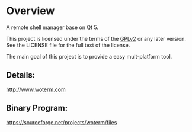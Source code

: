 # Overview
A remote shell manager base on Qt 5.

This project is licensed under the terms of the [GPLv2](https://www.gnu.org/licenses/gpl-2.0.en.html) or any later version. See the LICENSE file for the full text of the license.

The main goal of this project is to provide a easy mult-platform tool.

## Details: 
<a href="http://www.woterm.com">http://www.woterm.com</a>

## Binary Program:
<a href="https://sourceforge.net/projects/woterm/files">https://sourceforge.net/projects/woterm/files</a>

